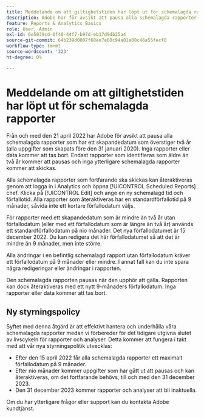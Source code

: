 ```yaml
---
title: Meddelande om att giltighetstiden har löpt ut för schemalagda rapporter
description: Adobe har för avsikt att pausa alla schemalagda rapporter som har ett skapandedatum som är längre än två år.
feature: Reports & Analytics Basics
role: User, Admin
exl-id: 6e5039cd-0f40-44f7-b97d-eb17d9db25a4
source-git-commit: 64b239d0807f68ee7e60c94a81a08c46a55fecf8
workflow-type: tm+mt
source-wordcount: '323'
ht-degree: 0%

---
```


# Meddelande om att giltighetstiden har löpt ut för schemalagda rapporter

Från och med den 21 april 2022 har Adobe för avsikt att pausa alla schemalagda rapporter som har ett skapandedatum som överstiger två år (alla uppgifter som skapats före den 31 januari 2020). Inga rapporter eller data kommer att tas bort. Endast rapporter som identifieras som äldre än två år kommer att pausas och inga ytterligare schemalagda rapporter kommer att skickas.

Alla schemalagda rapporter som fortfarande ska skickas kan återaktiveras genom att logga in i Analytics och öppna [!UICONTROL Scheduled Reports] chef. Klicka på [!UICONTROL Edit] och ange en ny schemalagd tid och förfallotid. Alla rapporter som återaktiveras har en standardförfallotid på 9 månader, såvida inte ett kortare förfallodatum väljs.

För rapporter med ett skapandedatum som är mindre än två år utan förfallodatum (eller med ett förfallodatum som är längre än två år) används ett standardförfallodatum på nio månader. Det nya förfallodatumet är 15 december 2022. Du kan redigera det här förfallodatumet så att det är mindre än 9 månader, men inte större.

Alla ändringar i en befintlig schemalagd rapport utan förfallodatum kräver ett förfallodatum på 9 månader eller mindre. I annat fall kan du inte spara några redigeringar eller ändringar i rapporten.

Den schemalagda rapporten pausas när den upphör att gälla. Rapporten kan dock återaktiveras med ett nytt 9-månaders förfallodatum. Inga rapporter eller data kommer att tas bort.

## Ny styrningspolicy

Syftet med denna åtgärd är att effektivt hantera och underhålla våra schemalagda rapporter medan vi förbereder för det tidigare utgivna slutet av livscykeln för rapporter och analyser. Detta kommer att fungera i takt med att vår nya styrningspolitik utvecklas:

* Efter den 15 april 2022 får alla schemalagda rapporter ett maximalt förfallodatum på 9 månader.
* Efter nio månader kommer uppgifter som har gått ut att pausas och kan återaktiveras, om det fortfarande behövs, till och med den 31 december 2023.
* Den 31 december 2023 kommer rapporter och analyser att bli inaktuella.

Om du har ytterligare frågor eller support kan du kontakta Adobe kundtjänst.
